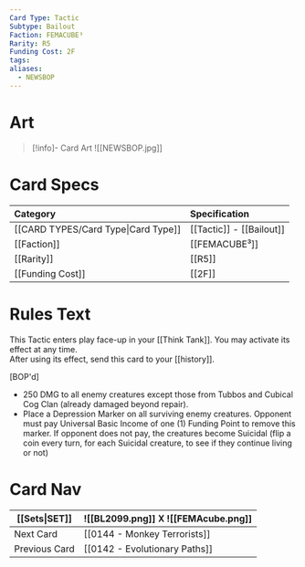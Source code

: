 ```yaml
---
Card Type: Tactic
Subtype: Bailout
Faction: FEMACUBE³
Rarity: R5
Funding Cost: 2F
tags: 
aliases:
  - NEWSBOP
---
```

# Art

> [!info]- Card Art
> ![[NEWSBOP.jpg]]

# Card Specs

| Category | Specification| 
| :--- | :--- |
| [[CARD TYPES/Card Type\|Card Type]] | [[Tactic]] - [[Bailout]] |
| [[Faction]] | [[FEMACUBE³]] |  
| [[Rarity]] | [[R5]] |  
| [[Funding Cost]] | [[2F]] |  

# Rules Text  

This Tactic enters play face-up in your [[Think Tank]]. 
You may activate its effect at any time.  
After using its effect, send this card to your [[history]].  

[BOP'd] 
- 250 DMG to all enemy creatures except those from Tubbos and Cubical Cog Clan (already damaged beyond repair).
- Place a Depression Marker on all surviving enemy creatures. 
 Opponent must pay Universal Basic Income of one (1) Funding Point to remove this marker. 
If opponent does not pay, the creatures become Suicidal 
(flip a coin every turn, for each Suicidal creature, to see if they continue living or not)

# Card Nav

| [[Sets\|SET]] |  ![[BL2099.png]] 𐌢 ![[FEMAcube.png]] |
| ------------- | ------------------------------ |
| Next Card     | [[0144 - Monkey Terrorists]] |
| Previous Card | [[0142 - Evolutionary Paths]] |


